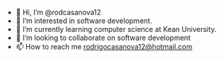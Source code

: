 - 👋 Hi, I’m @rodcasanova12
- 👀 I’m interested in software development.
- 🌱 I’m currently learning computer science at Kean University.
- 💞️ I’m looking to collaborate on software development
- 📫 How to reach me rodrigocasanova12@hotmail.com

<!---
rodcasanova12/rodcasanova12 is a ✨ special ✨ repository because its `README.md` (this file) appears on your GitHub profile.
You can click the Preview link to take a look at your changes.
--->
